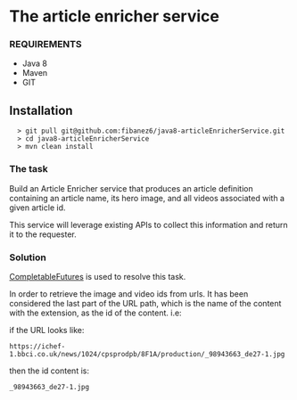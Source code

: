 # The article enricher service

### REQUIREMENTS
* Java 8
* Maven
* GIT

## Installation

```
  > git pull git@github.com:fibanez6/java8-articleEnricherService.git
  > cd java8-articleEnricherService
  > mvn clean install
```

### The task
Build an Article Enricher service that produces an article definition containing an article name, its hero image, and all videos associated with a given article id.

This service will leverage existing APIs to collect this information and return it to the requester.

### Solution

[CompletableFutures](https://docs.oracle.com/javase/8/docs/api/java/util/concurrent/CompletableFuture.html)
 is used to resolve this task.


In order to retrieve the image and video ids from urls. It has been considered the last part of the URL path,
which is the name of the content with the extension, as the id of the content. i.e:

if the URL looks like:
```
https://ichef-1.bbci.co.uk/news/1024/cpsprodpb/8F1A/production/_98943663_de27-1.jpg
```
then the id content is:
```
_98943663_de27-1.jpg
```